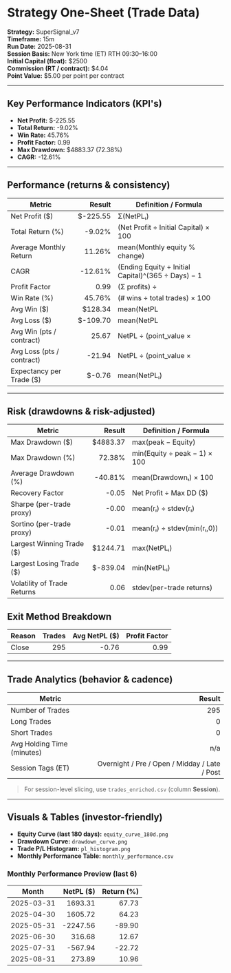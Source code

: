 
# Strategy One-Sheet (Trade Data)

**Strategy:** SuperSignal_v7  
**Timeframe:** 15m  
**Run Date:** 2025-08-31  
**Session Basis:** New York time (ET) RTH 09:30–16:00  
**Initial Capital (float):** $2500  
**Commission (RT / contract):** $4.04  
**Point Value:** $5.00 per point per contract

---

## Key Performance Indicators (KPI's)
- **Net Profit:** $-225.55
- **Total Return:** -9.02%
- **Win Rate:** 45.76%
- **Profit Factor:** 0.99
- **Max Drawdown:** $4883.37 (72.38%)
- **CAGR:** -12.61%

---

## Performance (returns & consistency)
| Metric | Result | Definition / Formula |
|---|---:|---|
| Net Profit ($) | $-225.55 | Σ(NetPLᵢ) |
| Total Return (%) | -9.02% | (Net Profit ÷ Initial Capital) × 100 |
| Average Monthly Return | 11.26% | mean(Monthly equity % change) |
| CAGR | -12.61% | (Ending Equity ÷ Initial Capital)^(365 ÷ Days) − 1 |
| Profit Factor | 0.99 | (Σ profits) ÷ |Σ losses| |
| Win Rate (%) | 45.76% | (# wins ÷ total trades) × 100 |
| Avg Win ($) | $128.34 | mean(NetPL | NetPL>0) |
| Avg Loss ($) | $-109.70 | mean(NetPL | NetPL<0) |
| Avg Win (pts / contract) | 25.67 | NetPL ÷ (point_value × |Qty|) |
| Avg Loss (pts / contract) | -21.94 | NetPL ÷ (point_value × |Qty|) |
| Expectancy per Trade ($) | $-0.76 | mean(NetPLᵢ) |

---

## Risk (drawdowns & risk-adjusted)
| Metric | Result | Definition / Formula |
|---|---:|---|
| Max Drawdown ($) | $4883.37 | max(peak − Equity) |
| Max Drawdown (%) | 72.38% | min(Equity ÷ peak − 1) × 100 |
| Average Drawdown (%) | -40.81% | mean(Drawdownₜ) × 100 |
| Recovery Factor | -0.05 | Net Profit ÷ Max DD ($) |
| Sharpe (per-trade proxy) | -0.00 | mean(rᵢ) ÷ stdev(rᵢ) |
| Sortino (per-trade proxy) | -0.01 | mean(rᵢ) ÷ stdev(min(rᵢ,0)) |
| Largest Winning Trade ($) | $1244.71 | max(NetPLᵢ) |
| Largest Losing Trade ($) | $-839.04 | min(NetPLᵢ) |
| Volatility of Trade Returns | 0.06 | stdev(per-trade returns) |

## Exit Method Breakdown
| Reason | Trades | Avg NetPL ($) | Profit Factor |
|---|---:|---:|---:|
| Close | 295 | -0.76 | 0.99 |


---

## Trade Analytics (behavior & cadence)
| Metric | Result |
|---|---:|
| Number of Trades | 295 |
| Long Trades | 0 |
| Short Trades | 0 |
| Avg Holding Time (minutes) | n/a |
| Session Tags (ET) | Overnight / Pre / Open / Midday / Late / Post |

> For session-level slicing, use `trades_enriched.csv` (column **Session**).

---

## Visuals & Tables (investor-friendly)
- **Equity Curve (last 180 days):** `equity_curve_180d.png`
- **Drawdown Curve:** `drawdown_curve.png`
- **Trade P/L Histogram:** `pl_histogram.png`
- **Monthly Performance Table:** `monthly_performance.csv`

### Monthly Performance Preview (last 6)
| Month | NetPL ($) | Return (%) |
|---|---:|---:|
| 2025-03-31 | 1693.31 | 67.73 |
| 2025-04-30 | 1605.72 | 64.23 |
| 2025-05-31 | -2247.56 | -89.90 |
| 2025-06-30 | 316.68 | 12.67 |
| 2025-07-31 | -567.94 | -22.72 |
| 2025-08-31 | 273.89 | 10.96 |
